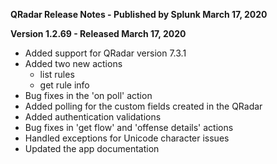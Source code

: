 **QRadar Release Notes - Published by Splunk March 17, 2020**


**Version 1.2.69 - Released March 17, 2020**

* Added support for QRadar version 7.3.1
* Added two new actions
	+ list rules
	+ get rule info
* Bug fixes in the 'on poll' action
* Added polling for the custom fields created in the QRadar
* Added authentication validations
* Bug fixes in 'get flow' and 'offense details' actions
* Handled exceptions for Unicode character issues
* Updated the app documentation
